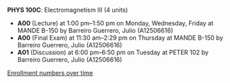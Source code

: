 **PHYS 100C**: Electromagnetism III (4 units)

- **A00** (Lecture) at 1:00 pm–1:50 pm on Monday, Wednesday, Friday at MANDE B-150 by Barreiro Guerrero, Julio (A12506616)
- **A00** (Final Exam) at 11:30 am–2:29 pm on Thursday at MANDE B-150 by Barreiro Guerrero, Julio (A12506616)
- **A01** (Discussion) at 6:00 pm–6:50 pm on Tuesday at PETER 102 by Barreiro Guerrero, Julio (A12506616)

[Enrollment numbers over time](./PHYS100C.tsv)

